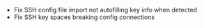 - Fix SSH config file import not autofilling key info when detected
- Fix SSH key spaces breaking config connections
